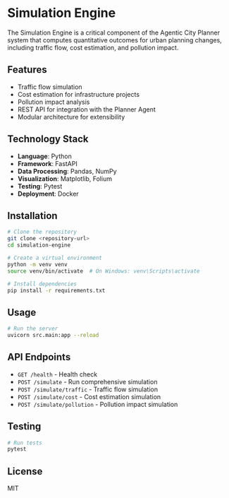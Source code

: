 # Simulation Engine

The Simulation Engine is a critical component of the Agentic City Planner system that computes quantitative outcomes for urban planning changes, including traffic flow, cost estimation, and pollution impact.

## Features

- Traffic flow simulation
- Cost estimation for infrastructure projects
- Pollution impact analysis
- REST API for integration with the Planner Agent
- Modular architecture for extensibility

## Technology Stack

- **Language**: Python
- **Framework**: FastAPI
- **Data Processing**: Pandas, NumPy
- **Visualization**: Matplotlib, Folium
- **Testing**: Pytest
- **Deployment**: Docker

## Installation

```bash
# Clone the repository
git clone <repository-url>
cd simulation-engine

# Create a virtual environment
python -m venv venv
source venv/bin/activate  # On Windows: venv\Scripts\activate

# Install dependencies
pip install -r requirements.txt
```

## Usage

```bash
# Run the server
uvicorn src.main:app --reload
```

## API Endpoints

- `GET /health` - Health check
- `POST /simulate` - Run comprehensive simulation
- `POST /simulate/traffic` - Traffic flow simulation
- `POST /simulate/cost` - Cost estimation simulation
- `POST /simulate/pollution` - Pollution impact simulation

## Testing

```bash
# Run tests
pytest
```

## License

MIT